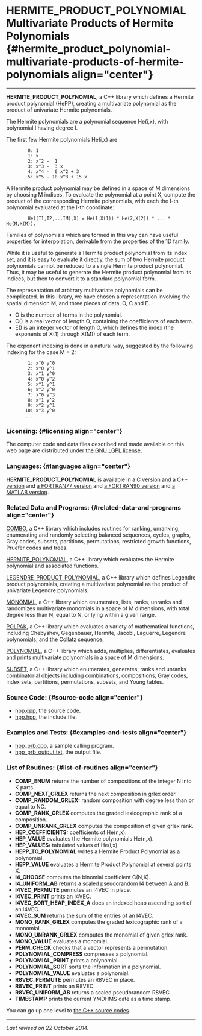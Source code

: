 HERMITE\_PRODUCT\_POLYNOMIAL\
Multivariate Products of Hermite Polynomials {#hermite_product_polynomial-multivariate-products-of-hermite-polynomials align="center"}
============================================

------------------------------------------------------------------------

**HERMITE\_PRODUCT\_POLYNOMIAL**, a C++ library which defines a Hermite
product polynomial (HePP), creating a multivariate polynomial as the
product of univariate Hermite polynomials.

The Hermite polynomials are a polynomial sequence He(i,x), with
polynomial I having degree I.

The first few Hermite polynomials He(i,x) are

            0: 1
            1: x
            2: x^2 -  1
            3: x^3 -  3 x
            4: x^4 -  6 x^2 + 3
            5: x^5 - 10 x^3 + 15 x
          

A Hermite product polynomial may be defined in a space of M dimensions
by choosing M indices. To evaluate the polynomial at a point X, compute
the product of the corresponding Hermite polynomials, with each the I-th
polynomial evaluated at the I-th coordinate:

            He((I1,I2,...IM),X) = He(1,X(1)) * He(2,X(2)) * ... * He(M,X(M)).
          

Families of polynomials which are formed in this way can have useful
properties for interpolation, derivable from the properties of the 1D
family.

While it is useful to generate a Hermite product polynomial from its
index set, and it is easy to evaluate it directly, the sum of two
Hermite product polynomials cannot be reduced to a single Hermite
product polynomial. Thus, it may be useful to generate the Hermite
product polynomial from its indices, but then to convert it to a
standard polynomial form.

The representation of arbitrary multivariate polynomials can be
complicated. In this library, we have chosen a representation involving
the spatial dimension M, and three pieces of data, O, C and E.

-   O is the number of terms in the polynomial.
-   C() is a real vector of length O, containing the coefficients of
    each term.
-   E() is an integer vector of length O, which defines the index (the
    exponents of X(1) through X(M)) of each term.

The exponent indexing is done in a natural way, suggested by the
following indexing for the case M = 2:

            1: x^0 y^0  
            2: x^0 y^1
            3: x^1 y^0
            4: x^0 y^2
            5: x^1 y^1
            6; x^2 y^0
            7: x^0 y^3
            8: x^1 y^2
            9: x^2 y^1
           10: x^3 y^0
           ...
          

### Licensing: {#licensing align="center"}

The computer code and data files described and made available on this
web page are distributed under [the GNU LGPL
license.](../../txt/gnu_lgpl.txt)

### Languages: {#languages align="center"}

**HERMITE\_PRODUCT\_POLYNOMIAL** is available in [a C
version](../../c_src/hermite_product_polynomial/hermite_product_polynomial.md)
and [a C++
version](../../master/hermite_product_polynomial/hermite_product_polynomial.md)
and [a FORTRAN77
version](../../f77_src/hermite_product_polynomial/hermite_product_polynomial.md)
and [a FORTRAN90
version](../../f_src/hermite_product_polynomial/hermite_product_polynomial.md)
and [a MATLAB
version](../../m_src/hermite_product_polynomial/hermite_product_polynomial.md).

### Related Data and Programs: {#related-data-and-programs align="center"}

[COMBO](../../master/combo/combo.md), a C++ library which includes
routines for ranking, unranking, enumerating and randomly selecting
balanced sequences, cycles, graphs, Gray codes, subsets, partitions,
permutations, restricted growth functions, Pruefer codes and trees.

[HERMITE\_POLYNOMIAL](../../master/hermite_polynomial/hermite_polynomial.md),
a C++ library which evaluates the Hermite polynomial and associated
functions.

[LEGENDRE\_PRODUCT\_POLYNOMIAL](../../master/legendre_product_polynomial/legendre_product_polynomial.md),
a C++ library which defines Legendre product polynomials, creating a
multivariate polynomial as the product of univariate Legendre
polynomials.

[MONOMIAL](../../master/monomial/monomial.md), a C++ library which
enumerates, lists, ranks, unranks and randomizes multivariate monomials
in a space of M dimensions, with total degree less than N, equal to N,
or lying within a given range.

[POLPAK](../../master/polpak/polpak.md), a C++ library which
evaluates a variety of mathematical functions, including Chebyshev,
Gegenbauer, Hermite, Jacobi, Laguerre, Legendre polynomials, and the
Collatz sequence.

[POLYNOMIAL](../../master/polynomial/polynomial.md), a C++ library
which adds, multiplies, differentiates, evaluates and prints
multivariate polynomials in a space of M dimensions.

[SUBSET](../../master/subset/subset.md), a C++ library which
enumerates, generates, ranks and unranks combinatorial objects including
combinations, compositions, Gray codes, index sets, partitions,
permutations, subsets, and Young tables.

### Source Code: {#source-code align="center"}

-   [hpp.cpp](hpp.cpp), the source code.
-   [hpp.hpp](hpp.hpp), the include file.

### Examples and Tests: {#examples-and-tests align="center"}

-   [hpp\_prb.cpp](hpp_prb.cpp), a sample calling program.
-   [hpp\_prb\_output.txt](hpp_prb_output.txt), the output file.

### List of Routines: {#list-of-routines align="center"}

-   **COMP\_ENUM** returns the number of compositions of the integer N
    into K parts.
-   **COMP\_NEXT\_GRLEX** returns the next composition in grlex order.
-   **COMP\_RANDOM\_GRLEX:** random composition with degree less than or
    equal to NC.
-   **COMP\_RANK\_GRLEX** computes the graded lexicographic rank of a
    composition.
-   **COMP\_UNRANK\_GRLEX** computes the composition of given grlex
    rank.
-   **HEP\_COEFFICIENTS:** coefficients of He(n,x).
-   **HEP\_VALUE** evaluates the Hermite polynomials He(n,x).
-   **HEP\_VALUES:** tabulated values of He(i,x).
-   **HEPP\_TO\_POLYNOMIAL** writes a Hermite Product Polynomial as a
    polynomial.
-   **HEPP\_VALUE** evaluates a Hermite Product Polynomial at several
    points X.
-   **I4\_CHOOSE** computes the binomial coefficient C(N,K).
-   **I4\_UNIFORM\_AB** returns a scaled pseudorandom I4 between A
    and B.
-   **I4VEC\_PERMUTE** permutes an I4VEC in place.
-   **I4VEC\_PRINT** prints an I4VEC.
-   **I4VEC\_SORT\_HEAP\_INDEX\_A** does an indexed heap ascending sort
    of an I4VEC.
-   **I4VEC\_SUM** returns the sum of the entries of an I4VEC.
-   **MONO\_RANK\_GRLEX** computes the graded lexicographic rank of a
    monomial.
-   **MONO\_UNRANK\_GRLEX** computes the monomial of given grlex rank.
-   **MONO\_VALUE** evaluates a monomial.
-   **PERM\_CHECK** checks that a vector represents a permutation.
-   **POLYNOMIAL\_COMPRESS** compresses a polynomial.
-   **POLYNOMIAL\_PRINT** prints a polynomial.
-   **POLYNOMIAL\_SORT** sorts the information in a polynomial.
-   **POLYNOMIAL\_VALUE** evaluates a polynomial.
-   **R8VEC\_PERMUTE** permutes an R8VEC in place.
-   **R8VEC\_PRINT** prints an R8VEC.
-   **R8VEC\_UNIFORM\_AB** returns a scaled pseudorandom R8VEC.
-   **TIMESTAMP** prints the current YMDHMS date as a time stamp.

You can go up one level to [the C++ source codes](../cpp_src.md).

------------------------------------------------------------------------

*Last revised on 22 October 2014.*
